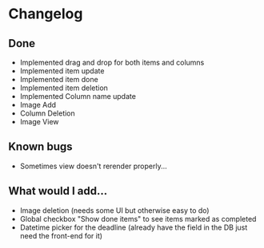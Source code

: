 # Changelog

## Done

* Implemented drag and drop for both items and columns
* Implemented item update
* Implemented item done
* Implemented item deletion
* Implemented Column name update
* Image Add
* Column Deletion
* Image View

## Known bugs

* Sometimes view doesn't rerender properly...

## What would I add...

* Image deletion (needs some UI but otherwise easy to do)
* Global checkbox "Show done items" to see items marked as completed
* Datetime picker for the deadline (already have the field in the DB just need the front-end for it)